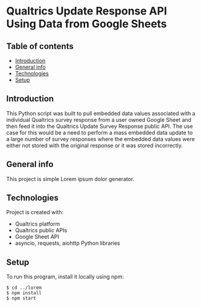 # Qualtrics Update Response API Using Data from Google Sheets

## Table of contents
* [Introduction](#introduction)
* [General info](#general-info)
* [Technologies](#technologies)
* [Setup](#setup)

## Introduction

This Python script was built to pull embedded data values associated with a individual Qualtrics survey response from a
user owned Google Sheet and then feed it into the Qualtrics Update Survey Response public API. The use case for this would 
be a need to perform a mass embedded data update to a large number of survey responses where the embedded data values were either not stored with the original response or it was stored incorrectly.

## General info
This project is simple Lorem ipsum dolor generator.
	
## Technologies
Project is created with:
* Qualtrics platform
* Qualtrics public APIs
* Google Sheet API
* asyncio, requests, aiohttp Python libraries
	
## Setup
To run this program, install it locally using npm:

```
$ cd ../lorem
$ npm install
$ npm start